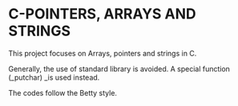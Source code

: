 # C-POINTERS, ARRAYS AND STRINGS

This project focuses on Arrays, pointers and strings in C.

Generally, the use of standard library is avoided. A special function (_putchar) _is used instead.

The codes follow the Betty style.
